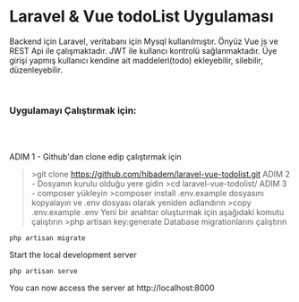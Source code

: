 # Laravel & Vue todoList Uygulaması
Backend için Laravel, veritabanı için Mysql kullanılmıştır.
Önyüz Vue js ve REST Api ile çalışmaktadır.
JWT  ile kullancı kontrolü sağlanmaktadır.
Üye girişi yapmış kullanıcı kendine ait maddeleri(todo) ekleyebilir, silebilir, düzenleyebilir.
 <br/>


<br>

### Uygulamayı Çalıştırmak için:

<br/><br/>

ADIM 1 - Github'dan clone edip çalıştırmak için
> \>git clone https://github.com/hibadem/laravel-vue-todolist.git
>ADIM 2 - Dosyanın kurulu olduğu yere gidin
> \>cd laravel-vue-todolist/
>ADIM 3 - composer yükleyin
> \>composer install
> .env.example dosyasını kopyalayın ve .env dosyası olarak yeniden adlandırın 
> \>copy .env.example .env
> Yeni bir anahtar oluşturmak için aşağıdaki komutu çalıştırın
> \>php artisan key:generate
> Database migrationlarını çalıştırın

    php artisan migrate

Start the local development server

    php artisan serve

You can now access the server at http://localhost:8000


<br/>
<br/>





